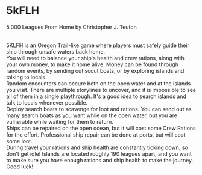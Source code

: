 # 5kFLH
5,000 Leagues From Home
by Christopher J. Teuton

<br>5KLFH is an Oregon Trail-like game where players must safely guide their ship through unsafe waters back home.
<br>You will need to balance your ship's health and crew rations, along with your own money, to make it home alive. Money can be found through random events, by sending out scout boats, or by exploring islands and talking to locals.
<br>Random encounters can occure both on the open water and at the islands you visit. There are multiple storylines to uncover, and it is impossible to see all of them in a single playthrough. It's a good idea to search islands and talk to locals whenever possible. 
<br>Deploy search boats to scavenge for loot and rations. You can send out as many search boats as you want while on the open water, but you are vulnerable while waiting for them to return.
<br>Ships can be repaired on the open ocean, but it will cost some Crew Rations for the effort. Professional ship repair can be done at ports, but will cost some loot.
<br>During travel your rations and ship health are constantly ticking down, so don't get idle! Islands are located roughly 190 leagues apart, and you want to make sure you have enough rations and ship health to make the journey.
<br>Good luck!
